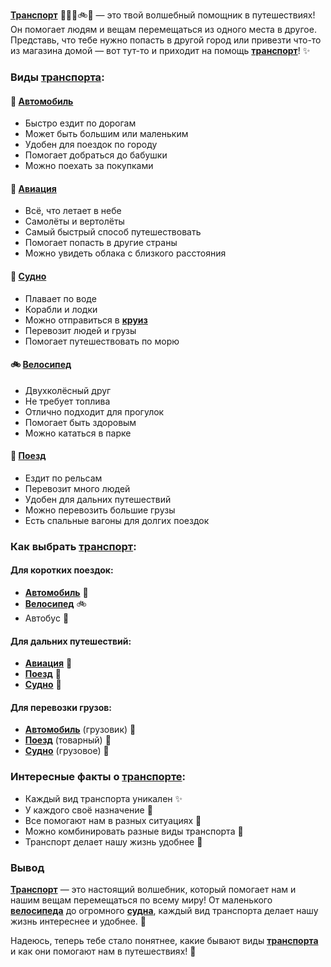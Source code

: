 **[Транспорт](transport.md)** 🚗🛫🚢🚲🚂 — это твой волшебный помощник в путешествиях! Он помогает людям и вещам перемещаться из одного места в другое. Представь, что тебе нужно попасть в другой город или привезти что-то из магазина домой — вот тут-то и приходит на помощь **[транспорт](transport.md)**! ✨

### Виды **[транспорта](transport.md)**:

#### 🚗 **[Автомобиль](car.md)**
- Быстро ездит по дорогам
- Может быть большим или маленьким
- Удобен для поездок по городу
- Помогает добраться до бабушки
- Можно поехать за покупками

#### 🛫 **[Авиация](avia.md)**
- Всё, что летает в небе
- Самолёты и вертолёты
- Самый быстрый способ путешествовать
- Помогает попасть в другие страны
- Можно увидеть облака с близкого расстояния

#### 🚢 **[Судно](boat.md)**
- Плавает по воде
- Корабли и лодки
- Можно отправиться в **[круиз](cruise.md)**
- Перевозит людей и грузы
- Помогает путешествовать по морю

#### 🚲 **[Велосипед](bicycle.md)**
- Двухколёсный друг
- Не требует топлива
- Отлично подходит для прогулок
- Помогает быть здоровым
- Можно кататься в парке

#### 🚂 **[Поезд](train.md)**
- Ездит по рельсам
- Перевозит много людей
- Удобен для дальних путешествий
- Можно перевозить большие грузы
- Есть спальные вагоны для долгих поездок

### Как выбрать **[транспорт](transport.md)**:

#### Для коротких поездок:
- **[Автомобиль](car.md)** 🚗
- **[Велосипед](bicycle.md)** 🚲
- Автобус 🚌

#### Для дальних путешествий:
- **[Авиация](avia.md)** 🛫
- **[Поезд](train.md)** 🚂
- **[Судно](boat.md)** 🚢

#### Для перевозки грузов:
- **[Автомобиль](car.md)** (грузовик) 🚚
- **[Поезд](train.md)** (товарный) 🚂
- **[Судно](boat.md)** (грузовое) 🚢

### Интересные факты о **[транспорте](transport.md)**:
- Каждый вид транспорта уникален ✨
- У каждого своё назначение 🎯
- Все помогают нам в разных ситуациях 🤝
- Можно комбинировать разные виды транспорта 🔄
- Транспорт делает нашу жизнь удобнее 🌟

### Вывод
**[Транспорт](transport.md)** — это настоящий волшебник, который помогает нам и нашим вещам перемещаться по всему миру! От маленького **[велосипеда](bicycle.md)** до огромного **[судна](boat.md)**, каждый вид транспорта делает нашу жизнь интереснее и удобнее. 🚀

Надеюсь, теперь тебе стало понятнее, какие бывают виды **[транспорта](transport.md)** и как они помогают нам в путешествиях! 🌈